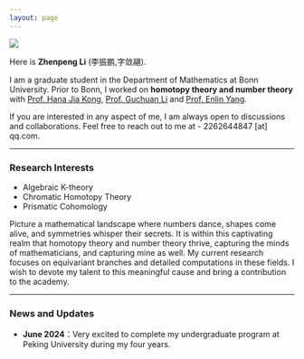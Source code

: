 ```yaml
---
layout: page
---
```

<img src="https://zhenpeng-li.github.io/images/homepage.jpg" class="floatpic">

Here is **Zhenpeng Li** (李振鹏,字敛翮). <br>

I am a graduate student in the Department of Mathematics at Bonn University. Prior to Bonn, I worked on **homotopy theory and number theory** with [Prof. Hana Jia Kong](https://hanajiakong.github.io/), [Prof. Guchuan Li](https://guchuanli.github.io/) and [Prof. Enlin Yang](https://www.math.pku.edu.cn/teachers/yangenlin/ely.htm).<br>

If you are interested in any aspect of me, I am always open to discussions and collaborations. Feel free to reach out to me at - 2262644847 [at] qq.com.<br>

---

### Research Interests


- Algebraic K-theory
- Chromatic Homotopy Theory
- Prismatic Cohomology

Picture a mathematical landscape where numbers dance, shapes come alive, and symmetries whisper their secrets. It is within this captivating realm that homotopy theory and number theory thrive, capturing the minds of mathematicians, and capturing mine as well. My current research focuses on equivariant branches and detailed computations in these fields. I wish to devote my talent to this meaningful cause and bring a contribution to the academy.

---

### News and Updates

- **June 2024**：Very excited to complete my undergraduate program at Peking University during my four years.

<br>







